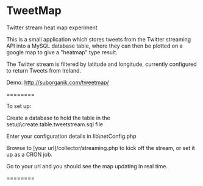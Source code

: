 TweetMap
========

Twitter stream heat map experiment

This is a small application which stores tweets from the Twitter streaming API into a MySQL database table, where they can then be plotted on a google map to give a "heatmap" type result.

The Twitter stream is filtered by latitude and longitude, currently configured to return Tweets from Ireland.

Demo: http://suborganik.com/tweetmap/

========

To set up:

Create a database to hold the table in the setup\create.table.tweetstream.sql file

Enter your configuration details in lib\netConfig.php

Browse to [your url]/collector/streaming.php to kick off the stream, or set it up as a CRON job.

Go to your url and you should see the map updating in real time.

========
